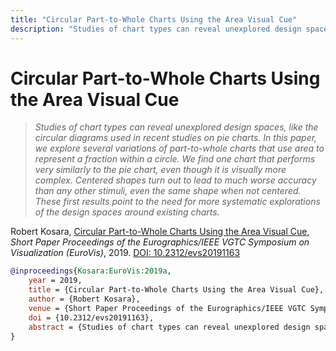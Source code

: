```yaml
---
title: "Circular Part-to-Whole Charts Using the Area Visual Cue"
description: "Studies of chart types can reveal unexplored design spaces, like the circular diagrams used in recent studies on pie charts. In this paper, we explore several variations of part-to-whole charts that use area to represent a fraction within a circle. We find one chart that performs very similarly to the pie chart, even though it is visually more complex. Centered shapes turn out to lead to much worse accuracy than any other stimuli, even the same shape when not centered. These first results point to the need for more systematic explorations of the design spaces around existing charts."
---
```


# Circular Part-to-Whole Charts Using the Area Visual Cue

> _Studies of chart types can reveal unexplored design spaces, like the circular diagrams used in recent studies on pie charts. In this paper, we explore several variations of part-to-whole charts that use area to represent a fraction within a circle. We find one chart that performs very similarly to the pie chart, even though it is visually more complex. Centered shapes turn out to lead to much worse accuracy than any other stimuli, even the same shape when not centered. These first results point to the need for more systematic explorations of the design spaces around existing charts._

Robert Kosara, <a href="https://media.eagereyes.org/papers/2019/Kosara-EuroVis-2019a.pdf" target="_blank">Circular Part-to-Whole Charts Using the Area Visual Cue</a>, _Short Paper Proceedings of the Eurographics/IEEE VGTC Symposium on Visualization (EuroVis)_, 2019. <a href="https://dx.doi.org/10.2312/evs20191163" target="_new">DOI: 10.2312/evs20191163</a>


```bibtex
@inproceedings{Kosara:EuroVis:2019a,
	year = 2019,
	title = {Circular Part-to-Whole Charts Using the Area Visual Cue},
	author = {Robert Kosara},
	venue = {Short Paper Proceedings of the Eurographics/IEEE VGTC Symposium on Visualization (EuroVis)},
	doi = {10.2312/evs20191163},
	abstract = {Studies of chart types can reveal unexplored design spaces, like the circular diagrams used in recent studies on pie charts. In this paper, we explore several variations of part-to-whole charts that use area to represent a fraction within a circle. We find one chart that performs very similarly to the pie chart, even though it is visually more complex. Centered shapes turn out to lead to much worse accuracy than any other stimuli, even the same shape when not centered. These first results point to the need for more systematic explorations of the design spaces around existing charts.},
}
```

